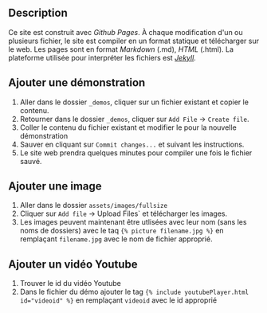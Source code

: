 ## Description ##

Ce site est construit avec *Github Pages*. À chaque modification d'un ou plusieurs fichier, le site est compiler en un format statique et télécharger sur le web. Les pages sont en format *Markdown* (.md), *HTML* (.html). La plateforme utilisée pour interpréter les fichiers est [*Jekyll*](https://jekyllrb.com/).

## Ajouter une démonstration ##

1. Aller dans le dossier `_demos`, cliquer sur un fichier existant et copier le contenu.
2. Retourner dans le dossier `_demos`, cliquer sur `Add File` -> `Create file`.
3. Coller le contenu du fichier existant et modifier le pour la nouvelle démonstration
4. Sauver en cliquant sur `Commit changes...` et suivant les instructions.
5. Le site web prendra quelques minutes pour compiler une fois le fichier sauvé.

## Ajouter une image ##

1. Aller dans le dossier `assets/images/fullsize`
2. Cliquer sur `Add file` -> Upload Files` et télécharger les images.
3. Les images peuvent maintenant être utlisées avec leur nom (sans les noms de dossiers) avec le taq `{% picture filename.jpg %}` en remplaçant `filename.jpg` avec le nom de fichier approprié.

## Ajouter un vidéo Youtube ##

1. Trouver le id du vidéo Youtube
2. Dans le fichier du démo ajouter le tag `{% include youtubePlayer.html id="videoid" %}` en remplaçant `videoid` avec le id approprié
